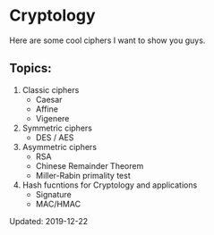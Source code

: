 # Cryptology

Here are some cool ciphers I want to show you guys.


## Topics:
1. Classic ciphers
   * Caesar
   * Affine
   * Vigenere
2. Symmetric ciphers
   * DES / AES
3. Asymmetric ciphers
   * RSA
   * Chinese Remainder Theorem
   * Miller-Rabin primality test
4. Hash fucntions for Cryptology and applications
   * Signature
   * MAC/HMAC

Updated: 2019-12-22
